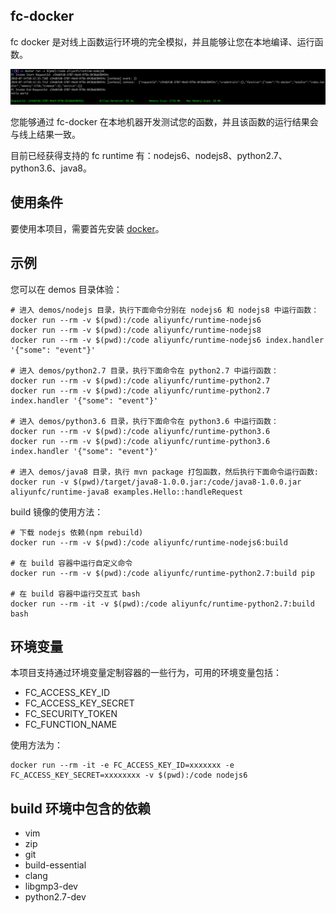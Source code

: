 ## fc-docker

fc docker 是对线上函数运行环境的完全模拟，并且能够让您在本地编译、运行函数。

![fc docker nodejs6](./figures/fc-docker-nodejs6.png)

您能够通过 fc-docker 在本地机器开发测试您的函数，并且该函数的运行结果会与线上结果一致。

目前已经获得支持的 fc runtime 有：nodejs6、nodejs8、python2.7、python3.6、java8。

## 使用条件

要使用本项目，需要首先安装 [docker](https://www.docker.com/)。

## 示例

您可以在 demos 目录体验：

```shell
# 进入 demos/nodejs 目录，执行下面命令分别在 nodejs6 和 nodejs8 中运行函数：
docker run --rm -v $(pwd):/code aliyunfc/runtime-nodejs6
docker run --rm -v $(pwd):/code aliyunfc/runtime-nodejs8
docker run --rm -v $(pwd):/code aliyunfc/runtime-nodejs6 index.handler '{"some": "event"}'

# 进入 demos/python2.7 目录，执行下面命令在 python2.7 中运行函数：
docker run --rm -v $(pwd):/code aliyunfc/runtime-python2.7
docker run --rm -v $(pwd):/code aliyunfc/runtime-python2.7 index.handler '{"some": "event"}'

# 进入 demos/python3.6 目录，执行下面命令在 python3.6 中运行函数：
docker run --rm -v $(pwd):/code aliyunfc/runtime-python3.6
docker run --rm -v $(pwd):/code aliyunfc/runtime-python3.6 index.handler '{"some": "event"}'

# 进入 demos/java8 目录，执行 mvn package 打包函数，然后执行下面命令运行函数:
docker run -v $(pwd)/target/java8-1.0.0.jar:/code/java8-1.0.0.jar aliyunfc/runtime-java8 examples.Hello::handleRequest
```

build 镜像的使用方法：

```shell
# 下载 nodejs 依赖(npm rebuild)
docker run --rm -v $(pwd):/code aliyunfc/runtime-nodejs6:build

# 在 build 容器中运行自定义命令
docker run --rm -v $(pwd):/code aliyunfc/runtime-python2.7:build pip 

# 在 build 容器中运行交互式 bash
docker run --rm -it -v $(pwd):/code aliyunfc/runtime-python2.7:build bash
```

## 环境变量

本项目支持通过环境变量定制容器的一些行为，可用的环境变量包括：

- FC_ACCESS_KEY_ID
- FC_ACCESS_KEY_SECRET
- FC_SECURITY_TOKEN
- FC_FUNCTION_NAME

使用方法为：

```shell
docker run --rm -it -e FC_ACCESS_KEY_ID=xxxxxxx -e FC_ACCESS_KEY_SECRET=xxxxxxxx -v $(pwd):/code nodejs6
```

## build 环境中包含的依赖

- vim 
- zip
- git
- build-essential
- clang
- libgmp3-dev
- python2.7-dev